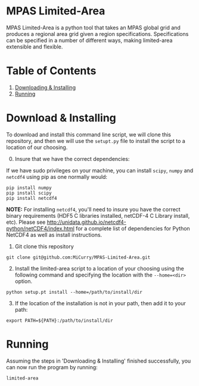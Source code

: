 # MPAS Limited-Area 

MPAS Limited-Area is a python tool that takes an MPAS global grid and produces
a regional area grid given a region specifications. Specifications can be
specified in a number of different ways, making limited-area extensible and
flexible.

# Table of Contents

1. [Downloading & Installing](#Installing)
2.  [Running](#Running)

# Download & Installing<a name="Installing"/>

To download and install this command line script, we will clone this
repository, and then we will use the `setupt.py` file to install the script to
a location of our choosing.

0. Insure that we have the correct dependencies:

If we have sudo privileges on your machine, you can install `scipy`, `numpy`
and `netcdf4` using pip as one normally would:
```
pip install numpy
pip install scipy
pip install netcdf4
```

**NOTE:** For installing `netcdf4`, you'll need to insure you have the correct
binary requirements (HDF5 C libraries installed, netCDF-4 C Library install,
etc). Please see <http://unidata.github.io/netcdf4-python/netCDF4/index.html>
for a complete list of dependencies for Python NetCDF4 as well as install
instructions.


1. Git clone this repository
```
git clone git@github.com:MiCurry/MPAS-Limited-Area.git
```

2. Install the limited-area script to a location of your choosing using the
following command and specifying the location with the `--home=<dir>` option.
```
python setup.pt install --home=/path/to/install/dir
```

3. If the location of the installation is not in your path, then add it to your
path:
```
export PATH=${PATH}:/path/to/install/dir
```

# Running<a name="Running"/>
Assuming the steps in 'Downloading & Installing' finished successfully, you can
now run the program by running:
```
limited-area
```

